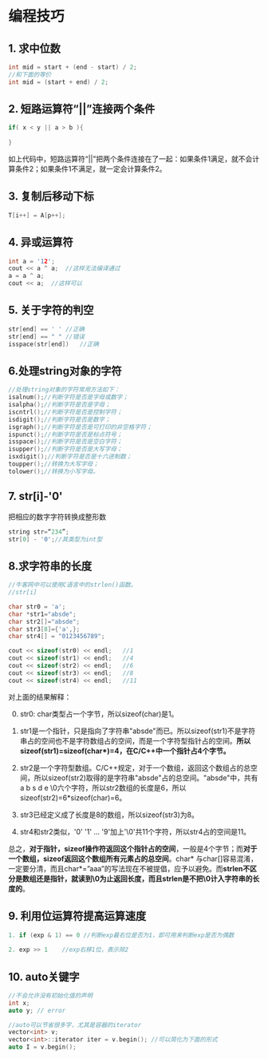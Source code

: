 # 编程技巧

## 1. 求中位数

```c++
int mid = start + (end - start) / 2;
//和下面的等价
int mid = (start + end) / 2;
```

## 2. 短路运算符“||”连接两个条件

```c++
if( x < y || a > b ){
    
}
```

如上代码中，短路运算符“||”把两个条件连接在了一起：如果条件1满足，就不会计算条件2；如果条件1不满足，就一定会计算条件2。

## 3. 复制后移动下标

```c++
T[i++] = A[p++];
```

## 4. 异或运算符

```c++
int a = '12';
cout << a ^ a;	//这样无法编译通过
a = a ^ a;
cout << a;	//这样可以
```

## 5. 关于字符的判空

```c++
str[end] == ' '	//正确
str[end] == " " //错误
isspace(str[end])	//正确
```

## 6.处理string对象的字符

```c++
//处理string对象的字符常用方法如下：
isalnum();//判断字符是否是字母或数字；
isalpha();//判断字符是否是字母；
iscntrl();//判断字符是否是控制字符；
isdigit();//判断字符是否是数字；
isgraph();//判断字符是否是可打印的非空格字符；
ispunct();//判断字符是否是标点符号；
isspace();//判断字符是否是空白字符；
isupper();//判断字符是否是大写字母；
isxdigit();//判断字符是否是十六进制数；
toupper();//转换为大写字母；
tolower();//转换为小写字母。
```

## 7. str[i]-'0'

把相应的数字字符转换成整形数

```c++
string str=“234”;
str[0] - '0';//其类型为int型
```

## 8.求字符串的长度

```c++
//牛客网中可以使用C语言中的strlen()函数。
//str[i]
```



```c++
char str0 = 'a';
char *str1="absde";
char str2[]="absde";
char str3[8]={'a',};
char str4[] = "0123456789";

cout << sizeof(str0) << endl;   //1
cout << sizeof(str1) << endl;   //4
cout << sizeof(str2) << endl;   //6
cout << sizeof(str3) << endl;   //8
cout << sizeof(str4) << endl;   //11
```

对上面的结果解释：

0. str0: char类型占一个字节，所以sizeof(char)是1。

1. str1是一个指针，只是指向了字符串"absde"而已。所以sizeof(str1)不是字符串占的空间也不是字符数组占的空间，而是一个字符型指针占的空间。**所以sizeof(str1)=sizeof(char\*)=4，在C/C++中一个指针占4个字节。**
2. str2是一个字符型数组。C/C++规定，对于一个数组，返回这个数组占的总空间，所以sizeof(str2)取得的是字符串"absde"占的总空间。"absde"中，共有a b s d e \0六个字符，所以str2数组的长度是6，所以sizeof(str2)=6*sizeof(char)=6。
3. str3已经定义成了长度是8的数组，所以sizeof(str3)为8。
4. str4和str2类似，'0' '1' … '9'加上'\0'共11个字符，所以str4占的空间是11。

总之，**对于指针，sizeof操作符返回这个指针占的空间**，一般是4个字节；而**对于一个数组，sizeof返回这个数组所有元素占的总空间**。char* 与char[]容易混淆，一定要分清，而且char*=”aaa”的写法现在不被提倡，应予以避免。而**strlen不区分是数组还是指针，就读到\0为止返回长度，而且strlen是不把\0计入字符串的长度的**。

## 9. 利用位运算符提高运算速度

```c++
1. if (exp & 1) == 0 //判断exp最右位是否为1，即可用来判断exp是否为偶数
    
2. exp >> 1    //exp右移1位，表示除2
```

## 10. auto关键字

```c++
//不会允许没有初始化值的声明
int x;
auto y; // error

//auto可以节省很多字，尤其是容器的iterator
vector<int> v;
vector<int>::iterator iter = v.begin(); //可以简化为下面的形式
auto I = v.begin(); 
```